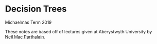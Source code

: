 # Decision Trees 

Michaelmas Term 2019 

These notes are based off of lectures given at Aberystwyth University by [Neil Mac Parthalain](https://www.aber.ac.uk/en/cs/staff-profiles/listing/profile/ncm/).
